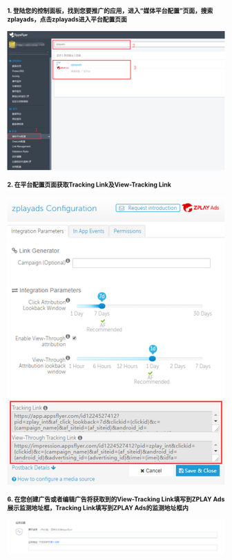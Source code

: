 #### 1. 登陆您的控制面板，找到您要推广的应用，进入“媒体平台配置”页面，搜索zplayads，点击zplayads进入平台配置页面
![image](imgs/004af1.png)

#### 2. 在平台配置页面获取Tracking Link及View-Tracking Link
![image](imgs/004af2.png)

#### 6.	在您创建广告或者编辑广告将获取到的View-Tracking Link填写到ZPLAY Ads展示监测地址框，Tracking Link填写到ZPLAY Ads的监测地址框内 
![image](imgs/000zplay.png)
